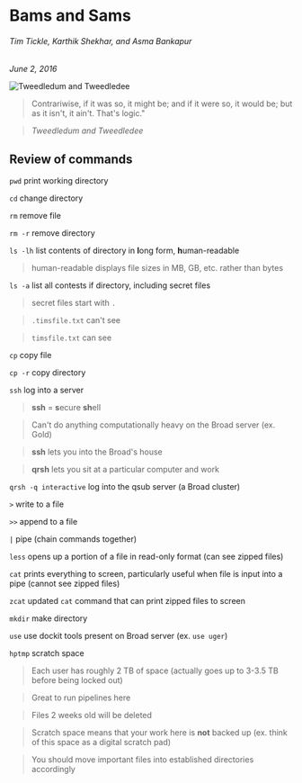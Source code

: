 # Bams and Sams
###### Tim Tickle, Karthik Shekhar, and Asma Bankapur

*June 2, 2016*

![Tweedledum and Tweedledee](http://wordyenglish.com/alice/i/lg2/lg_18.png)

> Contrariwise, if it was so, it might be; and if it were so, it would be; but as it isn't, it ain't. That's logic."

> *Tweedledum and Tweedledee*

## Review of commands

`pwd` print working directory

`cd` change directory

`rm` remove file

`rm -r` remove directory

`ls -lh` list contents of directory in **l**ong form, **h**uman-readable

  > human-readable displays file sizes in MB, GB, etc. rather than bytes
  
`ls -a` list all contests if directory, including secret files

  > secret files start with `.`
  
  > `.timsfile.txt` can't see
  
  > `timsfile.txt` can see
  
`cp` copy file

`cp -r` copy directory

`ssh` log into a server

  > **ssh** = **s**ecure **sh**ell
  
  > Can't do anything computationally heavy on the Broad server (ex. Gold)
  
  > **ssh** lets you into the Broad's house
  
  > **qrsh** lets you sit at a particular computer and work
  
`qrsh -q interactive` log into the qsub server (a Broad cluster)

`>` write to a file

`>>` append to a file

`|` pipe (chain commands together)

`less` opens up a portion of a file in read-only format (can see zipped files)

`cat` prints everything to screen, particularly useful when file is input into a pipe (cannot see zipped files)

`zcat` updated `cat` command that can print zipped files to screen

`mkdir` make directory

`use` use dockit tools present on Broad server (ex. `use uger`)

`hptmp` scratch space

  > Each user has roughly 2 TB of space (actually goes up to 3-3.5 TB before being locked out)
  
  > Great to run pipelines here
  
  > Files 2 weeks old will be deleted
  
  > Scratch space means that your work here is **not** backed up (ex. think of this space as a digital scratch pad)
  
  > You should move important files into established directories accordingly
